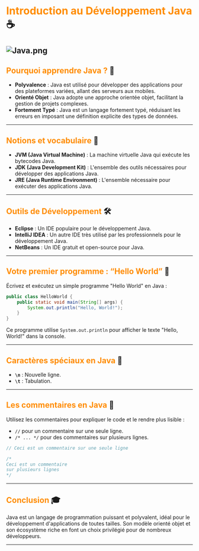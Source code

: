 #   <span style="color:darkorange;">Introduction au Développement Java</span> ☕

![Java.png](Java.png)
---

## <span style="color:darkorange;">Pourquoi apprendre Java ?</span> 🤔

- **Polyvalence** : Java est utilisé pour développer des applications pour des plateformes variées, allant des serveurs aux mobiles.
- **Orienté Objet** : Java adopte une approche orientée objet, facilitant la gestion de projets complexes.
- **Fortement Typé** : Java est un langage fortement typé, réduisant les erreurs en imposant une définition explicite des types de données.

---

## <span style="color:darkorange;">Notions et vocabulaire</span> 📜

- **JVM (Java Virtual Machine)** : La machine virtuelle Java qui exécute les bytecodes Java.
- **JDK (Java Development Kit)** : L'ensemble des outils nécessaires pour développer des applications Java.
- **JRE (Java Runtime Environment)** : L'ensemble nécessaire pour exécuter des applications Java.

---

## <span style="color:darkorange;">Outils de Développement</span> 🛠️

- **Eclipse** : Un IDE populaire pour le développement Java.
- **IntelliJ IDEA** : Un autre IDE très utilisé par les professionnels pour le développement Java.
- **NetBeans** : Un IDE gratuit et open-source pour Java.

---

## <span style="color:darkorange;">Votre premier programme : “Hello World”</span> 🌟

Écrivez et exécutez un simple programme "Hello World" en Java :

```java
public class HelloWorld {
    public static void main(String[] args) {
        System.out.println("Hello, World!");
    }
}
```

Ce programme utilise `System.out.println` pour afficher le texte "Hello, World!" dans la console.

---

## <span style="color:darkorange;">Caractères spéciaux en Java</span> 📌

- **`\n`** : Nouvelle ligne.
- **`\t`** : Tabulation.

---

## <span style="color:darkorange;">Les commentaires en Java</span> 📝

Utilisez les commentaires pour expliquer le code et le rendre plus lisible :

- `//` pour un commentaire sur une seule ligne.
- `/* ... */` pour des commentaires sur plusieurs lignes.

```java
// Ceci est un commentaire sur une seule ligne

/*
Ceci est un commentaire
sur plusieurs lignes
*/
```

---

## <span style="color:darkorange;">Conclusion</span> 🎓

Java est un langage de programmation puissant et polyvalent, idéal pour le développement d'applications de toutes tailles. Son modèle orienté objet et son écosystème riche en font un choix privilégié pour de nombreux développeurs.

---